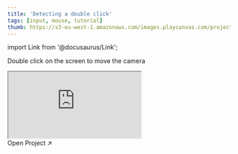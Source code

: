 ```yaml
---
title: 'Detecting a double click'
tags: [input, mouse, tutorial]
thumb: https://s3-eu-west-1.amazonaws.com/images.playcanvas.com/projects/12/436526/A98DD2-image-75.jpg
---
```


import Link from '@docusaurus/Link';

Double click on the screen to move the camera

<div className="iframe-container">
    <iframe src="https://playcanv.as/p/BSSXwNAj/" title="Detecting a double click" allow="camera; microphone; xr-spatial-tracking; fullscreen" allowfullscreen></iframe>
</div>

<Link to='https://playcanvas.com/project/436526/'>Open Project ↗</Link>
